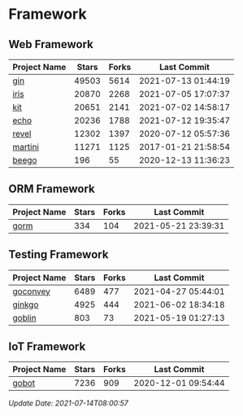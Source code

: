 # Framework

## Web Framework
| Project Name | Stars | Forks | Last Commit |
| ------------ | ----- | ----- | ----------- |
| [gin](https://github.com/gin-gonic/gin) | 49503 | 5614 | 2021-07-13 01:44:19 |
| [iris](https://github.com/kataras/iris) | 20870 | 2268 | 2021-07-05 17:07:37 |
| [kit](https://github.com/go-kit/kit) | 20651 | 2141 | 2021-07-02 14:58:17 |
| [echo](https://github.com/labstack/echo) | 20236 | 1788 | 2021-07-12 19:35:47 |
| [revel](https://github.com/revel/revel) | 12302 | 1397 | 2020-07-12 05:57:36 |
| [martini](https://github.com/go-martini/martini) | 11271 | 1125 | 2017-01-21 21:58:54 |
| [beego](https://github.com/astaxie/beego) | 196 | 55 | 2020-12-13 11:36:23 |

## ORM Framework
| Project Name | Stars | Forks | Last Commit |
| ------------ | ----- | ----- | ----------- |
| [gorm](https://github.com/jinzhu/gorm) | 334 | 104 | 2021-05-21 23:39:31 |

## Testing Framework
| Project Name | Stars | Forks | Last Commit |
| ------------ | ----- | ----- | ----------- |
| [goconvey](https://github.com/smartystreets/goconvey) | 6489 | 477 | 2021-04-27 05:44:01 |
| [ginkgo](https://github.com/onsi/ginkgo) | 4925 | 444 | 2021-06-02 18:34:18 |
| [goblin](https://github.com/franela/goblin) | 803 | 73 | 2021-05-19 01:27:13 |

## IoT Framework
| Project Name | Stars | Forks | Last Commit |
| ------------ | ----- | ----- | ----------- |
| [gobot](https://github.com/hybridgroup/gobot) | 7236 | 909 | 2020-12-01 09:54:44 |

*Update Date: 2021-07-14T08:00:57*